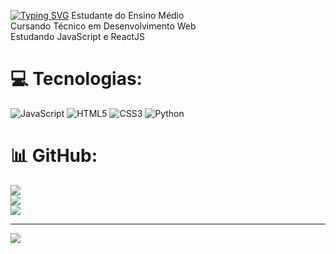 [![Typing SVG](https://readme-typing-svg.herokuapp.com/?color=%5F87FF&size=30&center=true&vCenter=true&width=1000&lines=Hello!,+My+name+is+Angelita+Dias;Web+Development+student;+:%29)](https://git.io/typing-svg)
Estudante do Ensino Médio<br>Cursando Técnico em Desenvolvimento Web<br>Estudando JavaScript e ReactJS


# 💻 Tecnologias:
![JavaScript](https://img.shields.io/badge/javascript-%23323330.svg?style=for-the-badge&logo=javascript&logoColor=%23F7DF1E) ![HTML5](https://img.shields.io/badge/html5-%23E34F26.svg?style=for-the-badge&logo=html5&logoColor=white) ![CSS3](https://img.shields.io/badge/css3-%231572B6.svg?style=for-the-badge&logo=css3&logoColor=white) ![Python](https://img.shields.io/badge/python-3670A0?style=for-the-badge&logo=python&logoColor=ffdd54)
# 📊 GitHub:
![](https://github-readme-stats.vercel.app/api?username=angelitadias&theme=material-palenight&hide_border=false&include_all_commits=false&count_private=false)<br/>
![](https://github-readme-streak-stats.herokuapp.com/?user=angelitadias&theme=material-palenight&hide_border=false)<br/>
![](https://github-readme-stats.vercel.app/api/top-langs/?username=angelitadias&theme=material-palenight&hide_border=false&include_all_commits=false&count_private=false&layout=compact)

---
[![](https://visitcount.itsvg.in/api?id=angelitadias&icon=0&color=0)](https://visitcount.itsvg.in)






